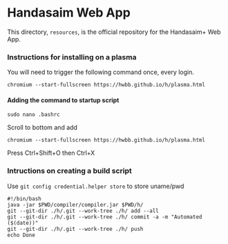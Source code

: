 # Handasaim Web App
This directory, `resources`, is the official repository for the Handasaim+ Web App.

### Instructions for installing on a plasma
You will need to trigger the following command once, every login.
```
chromium --start-fullscreen https://hwbb.github.io/h/plasma.html
```
#### Adding the command to startup script
```
sudo nano .bashrc
```
Scroll to bottom and add
```
chromium --start-fullscreen https://hwbb.github.io/h/plasma.html
```
Press Ctrl+Shift+O then Ctrl+X

### Intructions on creating a build script
Use `git config credential.helper store` to store uname/pwd
```
#!/bin/bash
java -jar $PWD/compiler/compiler.jar $PWD/h/
git --git-dir ./h/.git --work-tree ./h/ add --all
git --git-dir ./h/.git --work-tree ./h/ commit -a -m "Automated ($(date))"
git --git-dir ./h/.git --work-tree ./h/ push
echo Done
```